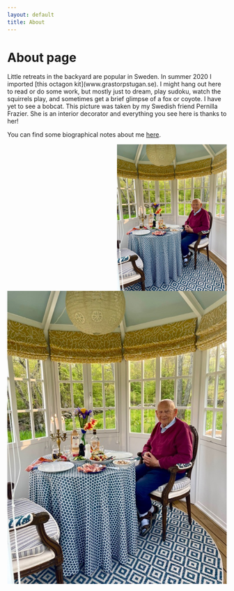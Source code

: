 ```yaml
---
layout: default
title: About
---
```

# About page

<p>Little retreats in the backyard are popular in Sweden. In summer 2020 I imported [this octagon kit](www.grastorpstugan.se). I might hang out here to read or do some work, but mostly just to dream, play sudoku, watch the squirrels play, and sometimes get a brief glimpse of a fox or coyote. I have yet to see a bobcat. This picture was taken by my Swedish friend Pernilla Frazier. She is an interior decorator and everything you see here is thanks to her!  

You can find some biographical notes about me [here](https://web.uri.edu/gso/meet/h-thomas-rossby/).</p>
<img src="/assets/TomAboutpage.jpg" alt="Tom in his backyard" style="float:right; width: 50%; height: 50%">


![Tom in his backyard](/assets/TomAboutpage.jpg)
